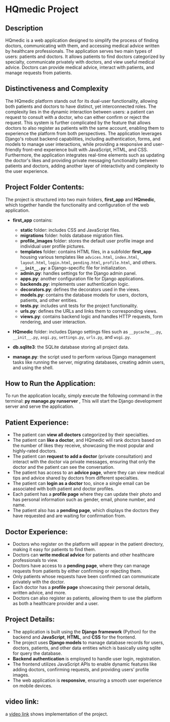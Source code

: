 # HQmedic Project

## Description
HQmedic is a web application designed to simplify the process of finding doctors, communicating with them, and accessing medical advice written by healthcare professionals. The application serves two main types of users: patients and doctors. It allows patients to find doctors categorized by specialty, communicate privately with doctors, and view useful medical advice. Doctors can provide medical advice, interact with patients, and manage requests from patients. 

## Distinctiveness and Complexity
The HQmedic platform stands out for its dual-user functionality, allowing both patients and doctors to have distinct, yet interconnected roles. The complexity lies in the dynamic interaction between users: a patient can request to consult with a doctor, who can either confirm or reject the request. This system is further complicated by the feature that allows doctors to also register as patients with the same account, enabling them to experience the platform from both perspectives. The application leverages Django's robust backend capabilities, including authentication, forms, and models to manage user interactions, while providing a responsive and user-friendly front-end experience built with JavaScript, HTML, and CSS. Furthermore, the application integrates real-time elements such as updating the doctor's likes and providing private messaging functionality between patients and doctors, adding another layer of interactivity and complexity to the user experience.

## Project Folder Contents:
The project is structured into two main folders, **first_app** and **HQmedic**, which together handle the functionality and configuration of the web application.

- **first_app** contains:
  - **static** folder: includes CSS and JavaScript files.
  - **migrations** folder: holds database migration files.
  - **profile_images** folder: stores the default user profile image and individual user profile pictures.
  - **templates** folder: contains HTML files, in a subfolder **first_app** housing various templates like `advices.html`, `index.html`, `layout.html`, `login.html`, `pending.html`, `profile.html`, and others.
  - **`__init__.py`**: a Django-specific file for initialization.
  - **admin.py**: handles settings for the Django admin panel.
  - **apps.py**: another configuration file for Django applications.
  - **backends.py**: implements user authentication logic.
  - **decorators.py**: defines the decorators used in the views.
  - **models.py**: contains the database models for users, doctors, patients, and other entities.
  - **tests.py**: includes unit tests for the project functionality.
  - **urls.py**: defines the URLs and links them to corresponding views.
  - **views.py**: contains backend logic and handles HTTP requests, form rendering, and user interaction.

- **HQmedic** folder: includes Django settings files such as `__pycache__.py`, `__init__.py`, `asgi.py`, `settings.py`, `urls.py`, and `wsgi.py`.

- **db.sqlite3**: the SQLite database storing all project data.

- **manage.py**: the script used to perform various Django management tasks like running the server, migrating databases, creating admin users, and using the shell.

## How to Run the Application:
To run the application locally, simply execute the following command in the terminal: **py manage.py runserver** , This will start the Django development server and serve the application.


## Patient Experience:
- The patient can **view all doctors** categorized by their specialties.
- The patient can **like a doctor**, and HQmedic will rank doctors based on the number of likes they receive, showcasing the most popular and highly-rated doctors.
- The patient can **request to add a doctor** (private consultation) and interact with the doctor via private messages, ensuring that only the doctor and the patient can see the conversation.
- The patient has access to an **advice page**, where they can view medical tips and advice shared by doctors from different specialties.
- The patient can **login as a doctor** too, since a single email can be associated with both patient and doctor profiles.
- Each patient has a **profile page** where they can update their photo and has personal information such as gender, email, phone number, and name.
- The patient also has a **pending page**, which displays the doctors they have requested and are waiting for confirmation from.

## Doctor Experience:
- Doctors who register on the platform will appear in the patient directory, making it easy for patients to find them.
- Doctors can **write medical advice** for patients and other healthcare professionals to view.
- Doctors have access to a **pending page**, where they can manage requests from patients by either confirming or rejecting them.
- Only patients whose requests have been confirmed can communicate privately with the doctor.
- Each doctor has a **profile page** showcasing their personal details, written advice, and more.
- Doctors can also register as patients, allowing them to use the platform as both a healthcare provider and a user.

## Project Details:
- The application is built using the **Django framework** (Python) for the backend and **JavaScript**, **HTML**, and **CSS** for the frontend.
- The project uses **Django models** to manage database records for users, doctors, patients, and other data entities which is basically using sqlite for query the database.
- **Backend authentication** is employed to handle user login, registration.
- The frontend utilizes JavaScript APIs to enable dynamic features like adding doctors, confirming requests, and providing users’ profile images.
- The web application is **responsive**, ensuring a smooth user experience on mobile devices.

## video link:
a [video link](https://youtu.be/JLnQNy-zmX0) shows implementation of the project.

